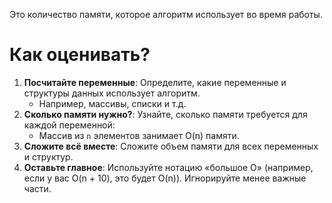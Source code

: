 Это количество памяти, которое алгоритм использует во время работы.
# Как оценивать?

1. **Посчитайте переменные**: Определите, какие переменные и структуры данных использует алгоритм.
    - Например, массивы, списки и т.д.
2. **Сколько памяти нужно?**: Узнайте, сколько памяти требуется для каждой переменной:
    - Массив из `n` элементов занимает O(n) памяти.
3. **Сложите всё вместе**: Сложите объем памяти для всех переменных и структур.
4. **Оставьте главное**: Используйте нотацию «большое O» (например, если у вас O(n + 10), это будет O(n)). Игнорируйте менее важные части.
